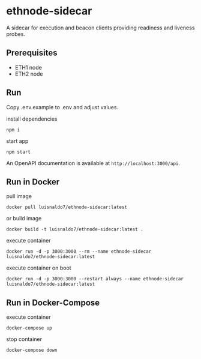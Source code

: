 # ethnode-sidecar

A sidecar for execution and beacon clients providing readiness and liveness probes.

## Prerequisites

- ETH1 node
- ETH2 node

## Run

Copy .env.example to .env and adjust values.

install dependencies

```
npm i
```

start app

```
npm start
```

An OpenAPI documentation is available at `http://localhost:3000/api`.

## Run in Docker

pull image

```
docker pull luisnaldo7/ethnode-sidecar:latest
```

or build image

```
docker build -t luisnaldo7/ethnode-sidecar:latest .
```

execute container

```
docker run -d -p 3000:3000 --rm --name ethnode-sidecar luisnaldo7/ethnode-sidecar:latest
```

execute container on boot

```
docker run -d -p 3000:3000 --restart always --name ethnode-sidecar luisnaldo7/ethnode-sidecar:latest
```

## Run in Docker-Compose

execute container

```
docker-compose up
```

stop container

```
docker-compose down
```
